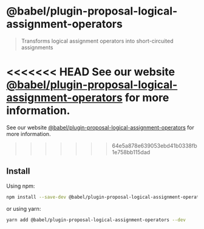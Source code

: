 # @babel/plugin-proposal-logical-assignment-operators

> Transforms logical assignment operators into short-circuited assignments

<<<<<<< HEAD
See our website [@babel/plugin-proposal-logical-assignment-operators](https://babeljs.io/docs/en/next/babel-plugin-proposal-logical-assignment-operators.html) for more information.
=======
See our website [@babel/plugin-proposal-logical-assignment-operators](https://babeljs.io/docs/en/babel-plugin-proposal-logical-assignment-operators) for more information.
>>>>>>> 64e5a878e639053ebd41b0338fb1e758bb115dad

## Install

Using npm:

```sh
npm install --save-dev @babel/plugin-proposal-logical-assignment-operators
```

or using yarn:

```sh
yarn add @babel/plugin-proposal-logical-assignment-operators --dev
```
